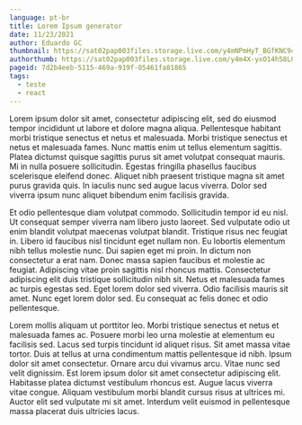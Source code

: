 ```yaml
---
language: pt-br
title: Lorem Ipsum generator
date: 11/23/2021
author: Eduardo GC
thumbnail: https://sat02pap003files.storage.live.com/y4mNPmHyT_BGfKNC9ccW53fekOSdwjF82otT1CJ237Jtx-8II8xyXWw4XNs24aOeRLtFRwIAkAjtMmrpdlx_bnrhBrOK6udnEM-Hjh5pm3aCAC8Hds8RR5zAjCFr3kiQs-vIKl6QNY3Pb0HR0Bw0HhCnTltWUivVXhB16b2HjjnMLlV56gyhzbQTHy8Y4WAAcBW?width=1920&height=1441&cropmode=none
authorthumb: https://sat02pap003files.storage.live.com/y4m4X-yxO14h58L083pVjDwVVJzJPuUilXprHaos5qs5lCv-rb7tuUHQ1kEQ4SSuDhK3t3Bk9wBpKtCwJ929rQ-HQNU9FFkzFcJZiOSvKRng0Giv8AAHoLuKV9SlS901hhjcF6e6dIP08FBoS6dHtzCexrC1pzj1McjmDr4xtMFVpmdt0GR3pbmC2hZPVfoEHCB?width=144&height=256&cropmode=none
pageid: 7d2b4eeb-5115-469a-919f-05461fa81865
tags:
  - teste
  - react
---
```

Lorem ipsum dolor sit amet, consectetur adipiscing elit, sed do eiusmod tempor incididunt ut labore et dolore magna aliqua. Pellentesque habitant morbi tristique senectus et netus et malesuada. Morbi tristique senectus et netus et malesuada fames. Nunc mattis enim ut tellus elementum sagittis. Platea dictumst quisque sagittis purus sit amet volutpat consequat mauris. Mi in nulla posuere sollicitudin. Egestas fringilla phasellus faucibus scelerisque eleifend donec. Aliquet nibh praesent tristique magna sit amet purus gravida quis. In iaculis nunc sed augue lacus viverra. Dolor sed viverra ipsum nunc aliquet bibendum enim facilisis gravida.

Et odio pellentesque diam volutpat commodo. Sollicitudin tempor id eu nisl. Ut consequat semper viverra nam libero justo laoreet. Sed vulputate odio ut enim blandit volutpat maecenas volutpat blandit. Tristique risus nec feugiat in. Libero id faucibus nisl tincidunt eget nullam non. Eu lobortis elementum nibh tellus molestie nunc. Dui sapien eget mi proin. In dictum non consectetur a erat nam. Donec massa sapien faucibus et molestie ac feugiat. Adipiscing vitae proin sagittis nisl rhoncus mattis. Consectetur adipiscing elit duis tristique sollicitudin nibh sit. Netus et malesuada fames ac turpis egestas sed. Eget lorem dolor sed viverra. Odio facilisis mauris sit amet. Nunc eget lorem dolor sed. Eu consequat ac felis donec et odio pellentesque.

Lorem mollis aliquam ut porttitor leo. Morbi tristique senectus et netus et malesuada fames ac. Posuere morbi leo urna molestie at elementum eu facilisis sed. Lacus sed turpis tincidunt id aliquet risus. Sit amet massa vitae tortor. Duis at tellus at urna condimentum mattis pellentesque id nibh. Ipsum dolor sit amet consectetur. Ornare arcu dui vivamus arcu. Vitae nunc sed velit dignissim. Est lorem ipsum dolor sit amet consectetur adipiscing elit. Habitasse platea dictumst vestibulum rhoncus est. Augue lacus viverra vitae congue. Aliquam vestibulum morbi blandit cursus risus at ultrices mi. Auctor elit sed vulputate mi sit amet. Interdum velit euismod in pellentesque massa placerat duis ultricies lacus.